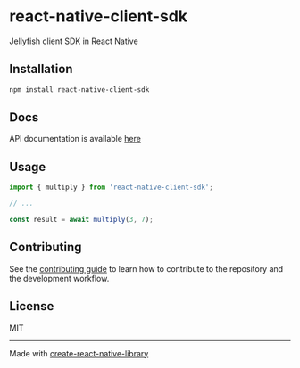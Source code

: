 # react-native-client-sdk

Jellyfish client SDK in React Native

## Installation

```sh
npm install react-native-client-sdk
```

## Docs

API documentation is available [here](https://jellyfish-dev.github.io/react-native-client-sdk/)

## Usage

```js
import { multiply } from 'react-native-client-sdk';

// ...

const result = await multiply(3, 7);
```

## Contributing

See the [contributing guide](CONTRIBUTING.md) to learn how to contribute to the repository and the development workflow.

## License

MIT

---

Made with [create-react-native-library](https://github.com/callstack/react-native-builder-bob)
